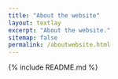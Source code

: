 ```yaml
---
title: "About the website"
layout: textlay
excerpt: "About the website."
sitemap: false
permalink: /aboutwebsite.html
---
```


{% include README.md %}

